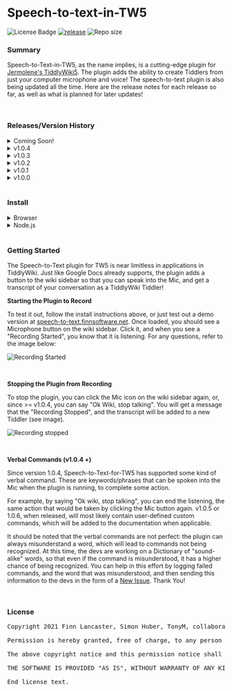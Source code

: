 # Speech-to-text-in-TW5
![License Badge](https://img.shields.io/badge/license-MIT-blue) [![release](https://img.shields.io/badge/release-latest-brightgreen)](https://github.com/flancast90/Speech-to-text-in-TW5/releases/latest) ![Repo size](https://img.shields.io/badge/size-1.3MB-orange)

### Summary


Speech-to-Text-in-TW5, as the name implies, is a cutting-edge plugin for [Jermolene's TiddlyWiki5](https://github.com/jermolene/tiddlywiki5). The plugin adds the ability to create Tiddlers from just your computer microphone and voice! The speech-to-text plugin is also being updated all the time. Here are the release notes for each release so far, as well as what is planned for later updates!

<br />

### Releases/Version History


<details><summary>Coming Soon!</summary>
  <ul>
  	<li>Custom Verbal Commands: define command word and action!</li>
    <li>Better UI: minor edits for after recording stopped with command</li>
    <li>Language auto-detection: language defaults to whatever language TW is in!</li>
    <li>language switch: change plugin language with TW built-in-languages</li>
  </ul>
</details>
<details><summary>v1.0.4</summary>
  <ul>
  	<li>Support for language change</li>
    <li>Verbal commands, starting with "command"</li>
    <li>Safari on iOS support tested</li>
  </ul>
</details>
<details><summary>v1.0.3</summary>
  <ul>
  	<li>Keyboard shortcut! Alt+Shift+R to start recording!</li>
  </ul>
</details>
<details><summary>v1.0.2</summary>
  <ul>
  	<li>BUG FIXES: plugin no longer stops listening after pause.</li>
  </ul>
</details>
<details><summary>v1.0.1</summary>
  <ul>
  	<li>Code Cleanup and minor UI edits.</li>
  </ul>
</details>
<details><summary>v1.0.0</summary>
  <ul>
  	<li>Minimal Implementation. First Release!</li>
  </ul>
</details>

<br />

### Install


<details><summary>Browser</summary>
  <ol>
    <li>Install an <code>empty.html</code> from <a href="https://www.tiddlywiki.com">tiddlywiki.com, or use your own existing TiddlyWiki</a></li>
    <br />
    <li>Go to <a href="https://speech-to-text.finnsoftware.net">speech-to-text.finnsoftware.net</a>, the plugin homepage</li>
    <br />
    <li>In the Installation tiddler of the speech-to-text plugin page, drag the "Speech-to-text: Speech to Text for TW5" plugin box into your open <code>empty.html</code> instance, or open existing TiddlyWiki. You now have the plugin! 🎉</li>
  </ol>
</details>


<details><summary>Node.js</summary>
  <ol>
    <li>Install Node.js and NPM (Node Package Manager) from <a href="https://nodejs.org/en/download/">these instructions</a></a></li>
    <br />
    <li>In your terminal, type: <code>npm install -g tiddlywiki</code></li>
    <br />
    <li>In your terminal again, create a new wiki with <code>tiddlywiki mynewwiki --init server</code></li>
    <br />
    <li>OPTIONAL: you may want to tell TiddlyWiki where the plugin will be found so you can store it in any folder. To do so, type <code>export TIDDLYWIKI_PLUGIN_PATH="$HOME/location_of_plugin"</code></li>
    <li>You then can install the latest version of the plugin via <a href="https://github.com/flancast90/Speech-To-Text-in-TW5/releases/latest/">This Link</a> as either a .zip or .tar.gz. *Make sure you extract the files to the location you specified in the last step!</li>
    <br />
    <li>That's it! 🎉 Launch your new wiki with the plugin using <code>tiddlywiki mynewwiki --listen</code></li> 
  </ol>
</details>

<br />

### Getting Started


The Speech-to-Text plugin for TW5 is near limitless in applications in TiddlyWiki. Just like Google Docs already supports, the plugin adds a button to the wiki sidebar so that you can speak into the Mic, and get a transcript of your conversation as a TiddlyWiki Tiddler!

**Starting the Plugin to Record**

To test it out, follow the install instructions above, or just test out a demo version at [speech-to-text.finnsoftware.net](https://speech-to-text.finnsoftware.net). Once loaded, you should see a Microphone button on the wiki sidebar. Click it, and when you see a "Recording Started", you know that it is listening. For any questions, refer to the image below:

![Recording Started](https://i.imgur.com/rhleClx.png)

<br />

**Stopping the Plugin from Recording**

To stop the plugin, you can click the Mic icon on the wiki sidebar again, or, since >= v1.0.4, you can say "Ok Wiki, stop talking". You will get a message that the "Recording Stopped", and the transcript will be added to a new Tiddler (see image).

![Recording stopped](https://i.imgur.com/XMqO2ud.png)

<br />

**Verbal Commands (v1.0.4 +)**

Since version 1.0.4, Speech-to-Text-for-TW5 has supported some kind of verbal command. These are keywords/phrases that can be spoken into the Mic when the plugin is running, to complete some action. 

For example, by saying "Ok wiki, stop talking", you can end the listening, the same action that would be taken by clicking the Mic button again. v1.0.5 or 1.0.6, when released, will most likely contain user-defined custom commands, which will be added to the documentation when applicable.

It should be noted that the verbal commands are not perfect: the plugin can always misunderstand a word, which will lead to commands not being recognized. At this time, the devs are working on a Dictionary of "sound-alike" words, so that even if the command is misunderstood, it has a higher chance of being recognized. You can help in this effort by logging failed commands, and the word that was misunderstood, and then sending this information to the devs in the form of a [New Issue](https://github.com/flancast90/Speech-To-Text-in-TW5/issues/new). 
Thank You!

<br />

### License
<pre>
Copyright 2021 Finn Lancaster, Simon Huber, TonyM, collaborators, and the TiddlyWiki Community

Permission is hereby granted, free of charge, to any person obtaining a copy of this software and associated documentation files (the "Software"), to deal in the Software without restriction, including without limitation the rights to use, copy, modify, merge, publish, distribute, sublicense, and/or sell copies of the Software, and to permit persons to whom the Software is furnished to do so, subject to the following conditions:

The above copyright notice and this permission notice shall be included in all copies or substantial portions of the Software.

THE SOFTWARE IS PROVIDED "AS IS", WITHOUT WARRANTY OF ANY KIND, EXPRESS OR IMPLIED, INCLUDING BUT NOT LIMITED TO THE WARRANTIES OF MERCHANTABILITY, FITNESS FOR A PARTICULAR PURPOSE AND NONINFRINGEMENT. IN NO EVENT SHALL THE AUTHORS OR COPYRIGHT HOLDERS BE LIABLE FOR ANY CLAIM, DAMAGES OR OTHER LIABILITY, WHETHER IN AN ACTION OF CONTRACT, TORT OR OTHERWISE, ARISING FROM, OUT OF OR IN CONNECTION WITH THE SOFTWARE OR THE USE OR OTHER DEALINGS IN THE SOFTWARE.

End license text.
</pre>
